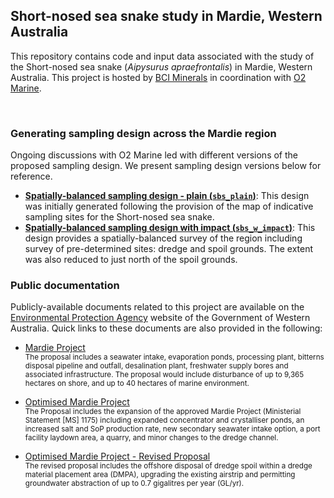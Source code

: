 ## Short-nosed sea snake study in Mardie, Western Australia
This repository contains code and input data associated with the study of the Short-nosed sea snake (<i>Aipysurus apraefrontalis</i>) in Mardie, Western Australia. This project is hosted by [BCI Minerals](https://www.bciminerals.com.au/) in coordination with [O2 Marine](https://o2marine.com.au/).

<br>

### Generating sampling design across the Mardie region
Ongoing discussions with O2 Marine led with different versions of the proposed sampling design. We present sampling design versions below for reference.

* [<b>Spatially-balanced sampling design - plain (`sbs_plain`)</b>](https://github.com/grcvhon/bci-minerals/tree/b9376b26e253c899e39eefa2ba42512c9c5d189b/sampling_design/output/sbs_plain): This design was initially generated following the provision of the map of indicative sampling sites for the Short-nosed sea snake.
* [<b>Spatially-balanced sampling design with impact (`sbs_w_impact`)</b>](https://github.com/grcvhon/bci-minerals/tree/b9376b26e253c899e39eefa2ba42512c9c5d189b/sampling_design/output/sbs_w_impact): This design provides a spatially-balanced survey of the region including survey of pre-determined sites: dredge and spoil grounds. The extent was also reduced to just north of the spoil grounds.

### Public documentation

Publicly-available documents related to this project are available on the [Environmental Protection Agency](https://www.epa.wa.gov.au/) website of the Government of Western Australia. Quick links to these documents are also provided in the following:

* [Mardie Project](https://www.epa.wa.gov.au/proposals/mardie-project)<br>
    <sub>The proposal includes a seawater intake, evaporation ponds, processing plant, bitterns disposal pipeline and outfall, desalination plant, freshwater supply bores and associated infrastructure. The proposal would include disturbance of up to 9,365 hectares on shore, and up to 40 hectares of marine environment.</sub>

* [Optimised Mardie Project](https://www.epa.wa.gov.au/proposals/optimised-mardie-project)<br>
  <sub>The Proposal includes the expansion of the approved Mardie Project (Ministerial Statement [MS] 1175) including expanded concentrator and crystalliser ponds, an increased salt and SoP production rate, new secondary seawater intake option, a port facility laydown area, a quarry, and minor changes to the dredge channel.</sub>

* [Optimised Mardie Project - Revised Proposal](https://www.epa.wa.gov.au/proposals/optimised-mardie-project-revised-proposal)<br>
  <sub>The revised proposal includes the offshore disposal of dredge spoil within a dredge material placement area (DMPA), upgrading the existing airstrip and permitting groundwater abstraction of up to 0.7 gigalitres per year (GL/yr).</sub>
  
